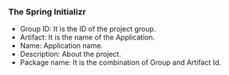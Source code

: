 ### The Spring Initializr

- Group ID: It is the ID of the project group.
- Artifact: It is the name of the Application.
- Name: Application name.
- Description: About the project.
- Package name: It is the combination of Group and Artifact Id.